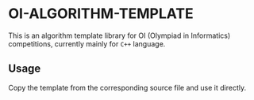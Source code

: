 # OI-ALGORITHM-TEMPLATE

This is an algorithm template library for OI (Olympiad in Informatics) competitions, currently mainly for `C++` language.

## Usage

Copy the template from the corresponding source file and use it directly.